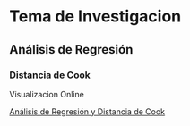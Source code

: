 # Tema de Investigacion
## Análisis de Regresión
### Distancia de Cook

Visualizacion Online

[Análisis de Regresión y Distancia de Cook](https://rawgit.com/lizzie483/TemadeInvestigacion/master/AnalisisRegresion_CooksDistance.html)
